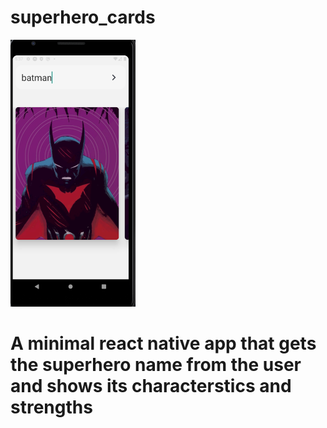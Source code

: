 # superhero_cards

<img src="additionals/superhero.png" width="200">

# A minimal react native app that gets the superhero name from the user and shows its characterstics and strengths
